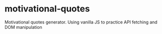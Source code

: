 # motivational-quotes
Motivational quotes generator. Using vanilla JS to practice API fetching and DOM manipulation
